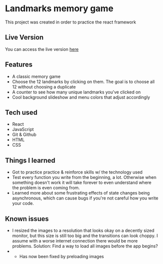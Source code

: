 # Landmarks memory game

This project was created in order to practice the react framework

## Live Version

You can access the live version [here](https://jordan-mcgalliard.github.io/landmarks-memory-game/)

## Features

- A classic memory game
- Choose the 12 landmarks by clicking on them. The goal is to choose all 12 without choosing a duplicate
- A counter to see how many unique landmarks you've clicked on
- Cool background slideshow and menu colors that adjust accordingly

## Tech used

- React
- JavaScript
- Git & Github
- HTML
- CSS

## Things I learned
- Got to practice practice & reinforce skills w/ the technology used
- Test every function you write from the beginning, a lot. Otherwise when something doesn't work it will take forever to even understand where the problem is even coming from.
- Learned more about some frustrating effects of state changes being asynchronous, which can cause bugs if you're not careful how you write your code.

## Known issues
- I resized the images to a resolution that looks okay on a decently sized monitor, but this size is still too big and the transitions can look choppy. I assume with a worse internet connection there would be more problems. Solution: Find a way to load all images before the app begins?
- - Has now been fixed by preloading images 